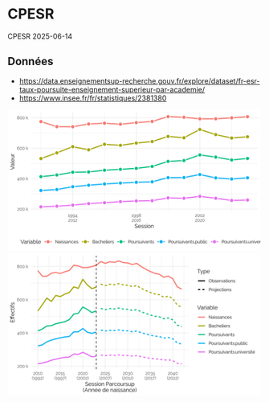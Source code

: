 CPESR
================
CPESR
2025-06-14

## Données

- <https://data.enseignementsup-recherche.gouv.fr/explore/dataset/fr-esr-taux-poursuite-enseignement-superieur-par-academie/>
- <https://www.insee.fr/fr/statistiques/2381380>

<img src="Predictions_files/figure-gfm/pe.vs.n-1.png" width="672" />
<img src="Predictions_files/figure-gfm/pe.vs.n.pred-1.png" width="672" />
